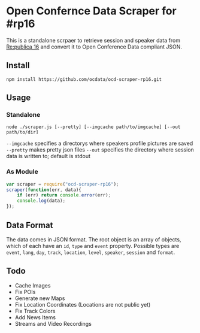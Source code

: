 # Open Confernce Data Scraper for #rp16

This is a standalone scrpaer to retrieve session and speaker data from [Re:publica 16](https://16.re-publica.de/) and convert it to Open Conference Data compliant JSON. 

## Install

```
npm install https://github.com/ocdata/ocd-scraper-rp16.git
```

## Usage

### Standalone

```
node ./scraper.js [--pretty] [--imgcache path/to/imgcache] [--out path/to/dir]
```
`--imgcache` specifies a directorys where speakers profile pictures are saved
`--pretty` makes pretty json files
`--out` specifies the directory where session data is written to; default is stdout


### As Module

``` javascript
var scraper = require("ocd-scraper-rp16");
scraper(function(err, data){
	if (err) return console.error(err);
	console.log(data);
});
```

## Data Format

The data comes in JSON format. The root object is an array of objects, which of each have an `id`, `type` and `event` property. Possible types are `event`, `lang`, `day`, `track`, `location`, `level`,  `speaker`,  `session` and `format`.

## Todo

* Cache Images
* Fix POIs
* Generate new Maps
* Fix Location Coordinates (Locations are not public yet)
* Fix Track Colors
* Add News Items
* Streams and Video Recordings
